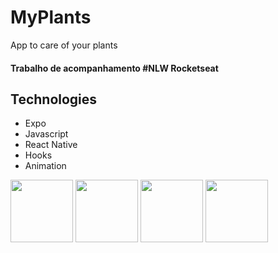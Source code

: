# MyPlants
App to care of your plants
<html>
  <div>
    <h4>Trabalho de acompanhamento #NLW Rocketseat</h4>
    <div>
      <h2>Technologies</h2>
      <ul>
        <li>Expo</li>
        <li>Javascript</li>
        <li>React Native</li>
        <li>Hooks</li>
        <li>Animation</li>
      </ul>
    </div>
  </div>
<div class="row">
  <div class="column">
    <img src="https://user-images.githubusercontent.com/5294488/133659116-934653bb-60e7-483b-9071-75d92087789b.PNG" width="100">
    <img src="https://user-images.githubusercontent.com/5294488/133659302-1218a945-b39a-4615-a3e2-0f715db4458b.PNG" width="100">
    <img src="https://user-images.githubusercontent.com/5294488/133659389-9950e446-9925-4d1f-b3cf-4fddfd0399af.PNG" width="100">
    <img src="https://user-images.githubusercontent.com/5294488/133661497-278eb816-f99e-44ee-b1df-0bbd135c335f.gif" width="100">
  </div>
    
  </div>
  <div class="column">
    
  </div>
  <div class="column">
    
</div>  
</html>

